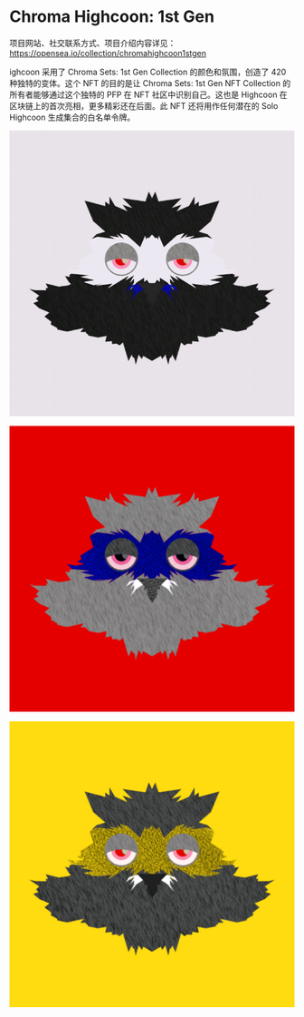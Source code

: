 # Chroma Highcoon: 1st Gen

项目网站、社交联系方式、项目介绍内容详见：https://opensea.io/collection/chromahighcoon1stgen

 ighcoon 采用了 Chroma Sets: 1st Gen Collection 的颜色和氛围，创造了 420 种独特的变体。这个 NFT 的目的是让 Chroma Sets: 1st Gen NFT Collection 的所有者能够通过这个独特的 PFP 在 NFT 社区中识别自己。这也是 Highcoon 在区块链上的首次亮相，更多精彩还在后面。此 NFT 还将用作任何潜在的 Solo Highcoon 生成集合的白名单令牌。

![nft](01.png)



![nft](02.png)



![nft](03.png)
